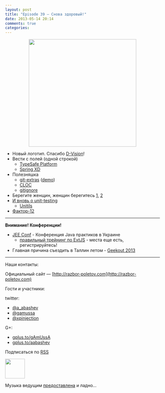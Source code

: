```yaml
---
layout: post
title: "Episode 39 — Снова здоровый!"
date: 2013-05-14 20:14
comments: true
categories: 
---
```


<div class="separator" style="clear: both; text-align: center;">
<a href="http://razbor-poletov.com/images/logo_final_w_512.png" imageanchor="1" style="margin-left: 1em; margin-right: 1em;"><img border="0" height="350" src="http://razbor-poletov.com/images/logo_final_w_512.png" width="350" /></a>
</div>

- Новый логотип. Спасибо [D-Vision](http://d-vision.kz/)!
- Вести с полей (одной строкой)
     - [TypeSafe Platform](http://www.typesafe.com/platform/getstarted) 
     - [Spring XD](http://blog.springsource.org/2013/04/23/introducing-spring-xd/)
- Полезняшка
     - [git-extras](https://github.com/visionmedia/git-extras) ([demo](https://vimeo.com/45506445))
     - [CLOC](http://cloc.sourceforge.net/)
     - [gitignore](http://gitignore.io/)
- Берегите женщин, женщин берегитесь [1](http://adainitiative.org/2013/04/github-donates-private-repositories-to-women-learning-open-source-software/), [2](http://www.sharpeytech.com/on-women-and-technology/)
- [И вновь о unit-testing](http://agile.dzone.com/articles/not-using-test-first-youre)
    - [Unitils](http://www.unitils.org/summary.html) 
- [Фактор-12](http://www.12factor.net/)

---
**Внимание! Конференции!**

- [JEE Conf](http://jeeconf.com/speakers/) - Конференция Java практиков в Украине 
    - [правильный трейнинг по ExtJS](http://jeeconf.com/program/extjs/) - места еще есть, регистрируйтесь! 
- Главная причина съездить в Таллин летом - [Geekout 2013](http://geekout.ee/)

---

Наши контакты:

Официальный сайт — [http://razbor-poletov.com](http://razbor-poletov.com)

Гости и участники:

twitter: 

 * [@a_abashev](https://twitter.com/#!/a_abashev) 
 * [@gamussa](https://twitter.com/#!/gamussa)
 * [@xpinjection](https://twitter.com/xpinjection)

G+:

 * [gplus.to/gAmUssA](http://gplus.to/gAmUssA) 
 * [gplus.to/aabashev](http://gplus.to/aabashev) 

<!-- player goes here-->

<audio preload="none">
  <source src="http://traffic.libsyn.com/razborpoletov/razbor_39.mp3" type="audio/mp3" />
  Your browser does not support the audio tag.
</audio>

Подписаться по [RSS](http://feeds.feedburner.com/razbor-podcast)

<!-- episode file link goes here-->
<a href="http://traffic.libsyn.com/razborpoletov/razbor_39.mp3" imageanchor="1" style="clear: left; margin-bottom: 1em; margin-left: auto; margin-right: 2em;"><img border="0" height="64" src="http://2.bp.blogspot.com/-qkfh8Q--dks/T0gixAMzuII/AAAAAAAAHD0/O5LbF3vvBNQ/s200/1330127522_mp3.png" width="64" /></a>

Музыка ведущим [предоставлена](http://www.audiobank.fm/single-music/27/111/More-And-Less/) и ладно...